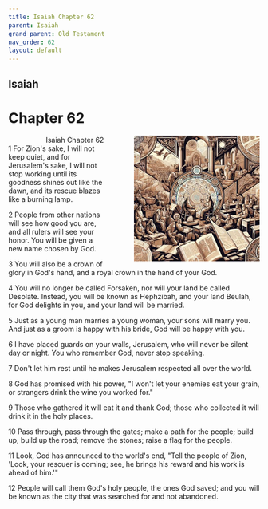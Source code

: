 ```yaml
---
title: Isaiah Chapter 62
parent: Isaiah
grand_parent: Old Testament
nav_order: 62
layout: default
---
```


## Isaiah

# Chapter 62

<div style="clear: both; text-align: right;">
    <img src="/assets/Image/Isaiah/500/62.jpg" alt="Isaiah Chapter 62" class="chapter-image" style="max-width: 50%; height: auto; float: right; margin: 0 0 10px 10px; padding-left: 10%;">
    <figcaption style="font-size: 14px;">Isaiah Chapter 62</figcaption>
</div>
1 For Zion's sake, I will not keep quiet, and for Jerusalem's sake, I will not stop working until its goodness shines out like the dawn, and its rescue blazes like a burning lamp.

2 People from other nations will see how good you are, and all rulers will see your honor. You will be given a new name chosen by God.

3 You will also be a crown of glory in God's hand, and a royal crown in the hand of your God.

4 You will no longer be called Forsaken, nor will your land be called Desolate. Instead, you will be known as Hephzibah, and your land Beulah, for God delights in you, and your land will be married.

5 Just as a young man marries a young woman, your sons will marry you. And just as a groom is happy with his bride, God will be happy with you.

6 I have placed guards on your walls, Jerusalem, who will never be silent day or night. You who remember God, never stop speaking.

7 Don't let him rest until he makes Jerusalem respected all over the world.

8 God has promised with his power, "I won't let your enemies eat your grain, or strangers drink the wine you worked for."

9 Those who gathered it will eat it and thank God; those who collected it will drink it in the holy places.

10 Pass through, pass through the gates; make a path for the people; build up, build up the road; remove the stones; raise a flag for the people.

11 Look, God has announced to the world's end, "Tell the people of Zion, 'Look, your rescuer is coming; see, he brings his reward and his work is ahead of him.'"

12 People will call them God's holy people, the ones God saved; and you will be known as the city that was searched for and not abandoned.


